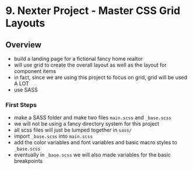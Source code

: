 # 9. Nexter Project - Master CSS Grid Layouts

## Overview 

- build a landing page for a fictional fancy home realtor 
- will use grid to create the overall layout as well as the layout for component items
- in fact, since we are using this project to focus on grid, grid will be used A LOT 
- use SASS 

### First Steps 

- make a SASS folder and make two files `main.scss` and `_base.scss`
- we will not be using a fancy directory system for this project 
- all scss files will just be lumped together in `sass/`
- import `_base.scss` into `main.scss` 
- add the color variables and font variables and basic macro styles to `_base.scss` 
- eventually in `_base.scss` we will also made variables for the basic breakpoints 


